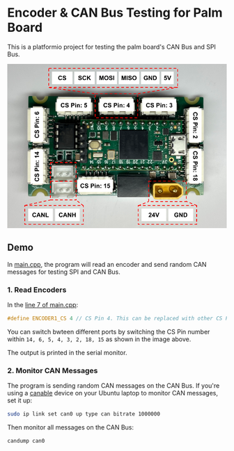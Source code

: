 # Encoder & CAN Bus Testing for Palm Board
This is a platformio project for testing the palm board's CAN Bus and SPI Bus.

![palm_board](doc/palm_board.png)

## Demo
In [main.cpp](src/main.cpp), the program will read an encoder and send random CAN messages for testing SPI and CAN Bus.

### 1. Read Encoders

In the [line 7 of main.cpp]((https://github.com/NU-RDS/rds25-palm-board/blob/ac7c0db73b8326acae5b45e3641a6799e41232e1/src/main.cpp#L7)):

```cpp
#define ENCODER1_CS 4 // CS Pin 4. This can be replaced with other CS Pins.
```

You can switch bwteen different ports by switching the CS Pin number within `14, 6, 5, 4, 3, 2, 18, 15` as shown in the image above.

The output is printed in the serial monitor.

### 2. Monitor CAN Messages

The program is sending random CAN messages on the CAN Bus. If you're using a [canable](https://canable.io) device on your Ubuntu laptop to monitor CAN messages, set it up:

```sh
sudo ip link set can0 up type can bitrate 1000000
```

Then monitor all messages on the CAN Bus:

```sh
candump can0
```